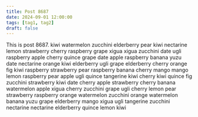```yaml
---
title: Post 8687
date: 2024-09-01 12:00:00
tags: [tag1, tag2]
draft: false
---
```

This is post 8687.
kiwi
watermelon
zucchini
elderberry
pear
kiwi
nectarine
lemon
strawberry
cherry
raspberry
grape
xigua
xigua
zucchini
date
ugli
raspberry
apple
cherry
quince
grape
date
apple
raspberry
banana
yuzu
date
nectarine
orange
kiwi
elderberry
ugli
grape
elderberry
cherry
orange
fig
kiwi
raspberry
strawberry
pear
raspberry
banana
cherry
mango
mango
lemon
raspberry
pear
apple
ugli
quince
tangerine
kiwi
cherry
kiwi
quince
fig
zucchini
strawberry
kiwi
date
cherry
apple
strawberry
cherry
banana
watermelon
apple
xigua
cherry
zucchini
grape
ugli
cherry
lemon
pear
strawberry
raspberry
orange
watermelon
zucchini
orange
watermelon
banana
yuzu
grape
elderberry
mango
xigua
ugli
tangerine
zucchini
nectarine
nectarine
elderberry
quince
lemon
kiwi
